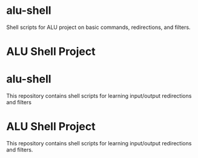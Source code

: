 # alu-shell
Shell scripts for ALU project on basic commands, redirections, and filters.
# ALU Shell Project
# alu-shell
This repository contains shell scripts for learning input/output redirections and filters
# ALU Shell Project
This repository contains shell scripts for learning input/output redirections and filters.


